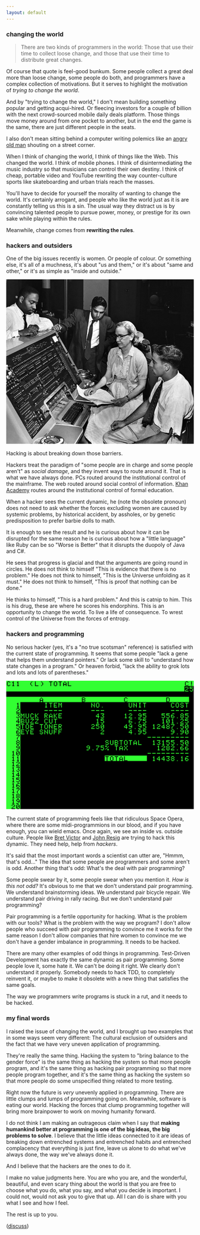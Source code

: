 ```yaml
---
layout: default
---
```


### changing the world

> There are two kinds of programmers in the world: Those that use their time to collect loose change, and those that use their time to distribute great changes.

Of course that quote is feel-good bunkum. Some people collect a great deal more than loose change, some people do both, and programmers have a complex collection of motivations. But it serves to highlight the motivation of *trying to change the world*.

And by "trying to change the world," I don't mean building something popular and getting acqui-hired. Or fleecing investors for a couple of billion with the next crowd-sourced mobile daily deals platform. Those things move money around from one pocket to another, but in the end the game is the same, there are just different people in the seats.

I also don't mean sitting behind a computer writing polemics like an [angry old man](http://www.bing.com/images/search?q=angry%20old%20man%20yelling&go=&form=QBIL&qs=n) shouting on a street corner.

When I think of changing the world, I think of things like the Web. This changed the world. I think of mobile phones. I think of disintermediating the music industry so that musicians can control their own destiny. I think of cheap, portable video and YouTube rewriting the way counter-culture sports like skateboarding and urban trials reach the masses.

You'll have to decide for yourself the morality of wanting to change the world. It's certainly arrogant, and people who like the world just as it is are constantly telling us this is a sin. The usual way they distract us is by convincing talented people to pursue power, money, or prestige for its own sake while playing within the rules.

Meanwhile, change comes from **rewriting the rules**.

### hackers and outsiders

One of the big issues recently is women. Or people of colour. Or something else, it's all of a muchness, it's about "us and them," or it's about "same and other," or it's as simple as "inside and outside."

![Grace Hopper](/assets/images/Grace_Hopper.jpg)

Hacking is about breaking down those barriers.

Hackers treat the paradigm of "some people are in charge and some people aren't" as *social damage*, and they invent ways to route around it. That is what we have always done. PCs routed around the institutional control of the mainframe. The web routed around social control of information. [Khan Academy](http://www.khanacademy.org/cs) routes around the institutional control of formal education.

When a hacker sees the current dynamic, he (note the obsolete pronoun) does not need to ask whether the forces excluding women are caused by systemic problems, by historical accident, by assholes, or by genetic predisposition to prefer barbie dolls to math.

It is enough to see the result and he is curious about how it can be disrupted for the same reason he is curious about how a "little language" like Ruby can be so "Worse is Better" that it disrupts the duopoly of Java and C#.

He sees that progress is glacial and that the arguments are going round in circles. He does not think to himself "This is evidence that there is no problem." He does not think to himself, "This is the Universe unfolding as it must." He does not think to himself, "This is proof that nothing can be done."

He thinks to himself, "This is a hard problem." And this is catnip to him. This is his drug, these are where he scores his endorphins. This is an opportunity to change the world. To live a life of consequence. To wrest control of the Universe from the forces of entropy.

### hackers and programming

No serious hacker (yes, it's a "no true scotsman" reference) is satisfied with the current state of programming. It seems that some people "lack a gene that helps them understand pointers." Or lack some skill to "understand how state changes in a program." Or heaven forbid, "lack the ability to grok lots and lots and lots of parentheses."

![Visicalc opened up the world of functional programming to non-programmers](/assets/images/Visicalc.png)

The current state of programming feels like that ridiculous Space Opera, where there are some midi-programmions in our blood, and if you have enough, you can wield emacs. Once again, we see an inside vs. outside culture. People like [Bret Victor](http://worrydream.com/) and [John Resig](http://ejohn.org) are trying to hack this dynamic. They need help, help from *hackers*.

It's said that the most important words a scientist can utter are, "Hmmm, that's odd..." The idea that some people are programmers and some aren't is odd. Another thing that's odd: What's the deal with pair programming?

Some people swear by it, some people swear when you mention it. *How is this not odd?* It's obvious to me that we don't understand pair programming. We understand brainstorming ideas. We understand pair bicycle repair. We understand pair driving in rally racing. But we don't understand pair programming?

Pair programming is a fertile opportunity for hacking. What is the problem with our tools? What is the problem with the way we program? I don't allow people who succeed with pair programming to convince me it works for the same reason I don't allow companies that hire women to convince me we don't have a gender imbalance in programming. It needs to be hacked.

There are many other examples of odd things in programming. Test-Driven Development has exactly the same dynamic as pair programming. Some people love it, some hate it. We can't be doing it right. We clearly don't understand it properly. Somebody needs to hack TDD, to completely reinvent it, or maybe to make it obsolete with a new thing that satisfies the same goals.

The way we programmers write programs is stuck in a rut, and it needs to be hacked. 

### my final words

I raised the issue of changing the world, and I brought up two examples that in some ways seem very different: The cultural exclusion of outsiders and the fact that we have very uneven application of programming.

They're really the same thing. Hacking the system to "bring balance to the gender force" is the same thing as hacking the system so that more people program, and it's the same thing as hacking pair programming so that more people program together, and it's the same thing as hacking the system so that more people do some unspecified thing related to more testing.

Right now the future is *very* unevenly applied in programming. There are little clumps and lumps of programming going on. Meanwhile, software is eating our world. Hacking the forces that clump programming together will bring more brainpower to work on moving humanity forward.

I do not think I am making an outrageous claim when I say that **making humankind better at programming is one of the big ideas, the big problems to solve**. I believe that the little ideas connected to it are ideas of breaking down entrenched systems and entrenched habits and entrenched complacency that everything is just fine, leave us alone to do what we've always done, the way we've always done it.

And I believe that the hackers are the ones to do it.

I make no value judgments here. You are who you are, and the wonderful, beautiful, and even scary thing about the world is that you are free to choose what you do, what you say, and what you decide is important. I could not, would not ask you to give that up. All I can do is share with you what I see and how I feel.

The rest is up to you.

([discuss](https://news.ycombinator.com/item?id=5626873))
